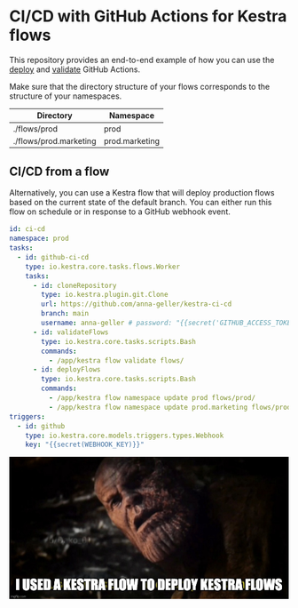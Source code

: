 # CI/CD with GitHub Actions for Kestra flows

This repository provides an end-to-end example of how you can use the [deploy](https://github.com/marketplace/actions/kestra-deploy-action) and [validate](https://github.com/marketplace/actions/kestra-validate-action) GitHub Actions. 

Make sure that the directory structure of your flows corresponds to the structure of your namespaces.

| Directory              | Namespace      |
| ---------------------- | -------------- |
| ./flows/prod           | prod           |
| ./flows/prod.marketing | prod.marketing |

## CI/CD from a flow
Alternatively, you can use a Kestra flow that will deploy production flows based on the current state of the default branch. You can either run this flow on schedule or in response to a GitHub webhook event.

```yaml
id: ci-cd
namespace: prod
tasks:
  - id: github-ci-cd
    type: io.kestra.core.tasks.flows.Worker
    tasks:
      - id: cloneRepository
        type: io.kestra.plugin.git.Clone
        url: https://github.com/anna-geller/kestra-ci-cd
        branch: main
        username: anna-geller # password: "{{secret('GITHUB_ACCESS_TOKEN')}}"
      - id: validateFlows
        type: io.kestra.core.tasks.scripts.Bash
        commands:
          - /app/kestra flow validate flows/
      - id: deployFlows
        type: io.kestra.core.tasks.scripts.Bash
        commands:
          - /app/kestra flow namespace update prod flows/prod/
          - /app/kestra flow namespace update prod.marketing flows/prod.marketing/
triggers:
  - id: github
    type: io.kestra.core.models.triggers.types.Webhook
    key: "{{secret(WEBHOOK_KEY)}}"
```

![meme](meme.jpg)